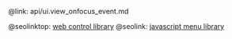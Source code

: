 @link: api/ui.view_onfocus_event.md

@seolinktop: [web control library](https://webix.com)
@seolink: [javascript menu library](https://webix.com/widget/menu/)